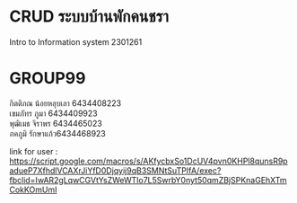 # CRUD ระบบบ้านพักคนชรา  
Intro to Information system 2301261  
# GROUP99  
กิตติภณ น้อยหลุบเลา 6434408223  
เขมภัทร ภูมา 6434409923  
พุฒิเมธ จิราพร 6434465023  
ภคภูมิ รักษาแก้ว6434468923  

link for user :  
https://script.google.com/macros/s/AKfycbxSo1DcUV4pvn0KHPl8qunsR9padueP7XfhdlVCAXrJiYfD0Djqyij9qB3SMNtSuTPlfA/exec?fbclid=IwAR2gLqwCGVtYsZWeWTlo7L5SwrbY0nyt50qmZBjSPKnaGEhXTmCokKOmUmI

